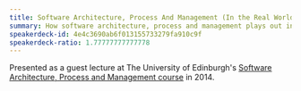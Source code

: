 ```yaml
---
title: Software Architecture, Process And Management (In the Real World)
summary: How software architecture, process and management plays out in the real world with some best practices and things to avoid.
speakerdeck-id: 4e4c3690ab6f013155733279fa910c9f
speakerdeck-ratio: 1.77777777777778
---
```

Presented as a guest lecture at The University of Edinburgh's [Software Architecture, Process and Management course](http://www.inf.ed.ac.uk/teaching/courses/sapm/) in 2014.
